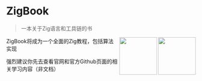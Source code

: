 # ZigBook

> 一本关于Zig语言和工具链的书

[<img src="https://ziglang.org/zig-logo-light.svg" align="right" width="100">](https://ziglang.org#gh-dark-mode-only)[<img src="https://ziglang.org/zig-logo-dark.svg" align="right" width="100">](https://ziglang.org#gh-light-mode-only)

ZigBook将成为一个全面的Zig教程，包括算法实现

强烈建议你先去查看官网和官方Github页面的相关学习内容（非文档）

